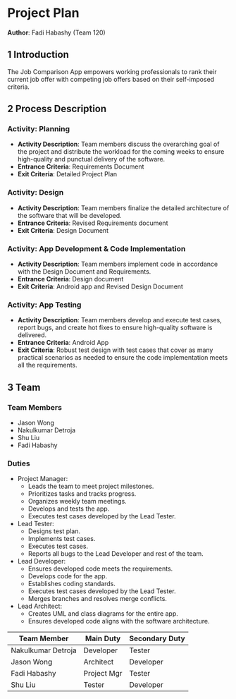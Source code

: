# Project Plan

**Author**: Fadi Habashy (Team 120)

## 1 Introduction
The Job Comparison App empowers working professionals to rank their current job offer with competing job offers based on their self-imposed criteria.

## 2 Process Description

### Activity: Planning

* **Activity Description**: Team members discuss the overarching goal of the project and distribute the workload for the coming weeks to ensure high-quality and punctual delivery of the software.
* **Entrance Criteria**: Requirements Document
* **Exit Criteria**: Detailed Project Plan

### Activity: Design

* **Activity Description**: Team members finalize the detailed architecture of the software that will be developed.
* **Entrance Criteria**: Revised Requirements document
* **Exit Criteria**: Design Document

### Activity: App Development & Code Implementation

* **Activity Description**: Team members implement code in accordance with the Design Document and Requirements.
* **Entrance Criteria**: Design document
* **Exit Criteria**: Android app and Revised Design Document

### Activity: App Testing

* **Activity Description**: Team members develop and execute test cases, report bugs, and create hot fixes to ensure high-quality software is delivered.
* **Entrance Criteria**: Android App
* **Exit Criteria**: Robust test design with test cases that cover as many practical scenarios as needed to ensure the code implementation meets all the requirements.


## 3 Team

### Team Members

* Jason Wong
* Nakulkumar Detroja 
* Shu Liu
* Fadi Habashy

### Duties

* Project Manager:
	* Leads the team to meet project milestones.
	* Prioritizes tasks and tracks progress.
	* Organizes weekly team meetings.
	* Develops and tests the app.
	* Executes test cases developed by the Lead Tester.
* Lead Tester:
	* Designs test plan.
	* Implements test cases.
	* Executes test cases.
	* Reports all bugs to the Lead Developer and rest of the team.
* Lead Developer:
	* Ensures developed code meets the requirements.
	* Develops code for the app.
	* Establishes coding standards.
	* Executes test cases developed by the Lead Tester.
	* Merges branches and resolves merge conflicts.
* Lead Architect:
	* Creates UML and class diagrams for the entire app.
	* Ensures developed code aligns with the software architecture.


|    Team Member   |  Main Duty | Secondary Duty |
|------------------|------------|----------------|
|Nakulkumar Detroja|Developer   |     Tester     |
|Jason Wong        |Architect   |    Developer   |
|Fadi Habashy      |Project Mgr |     Tester     |
|Shu Liu           |Tester      |    Developer   |
